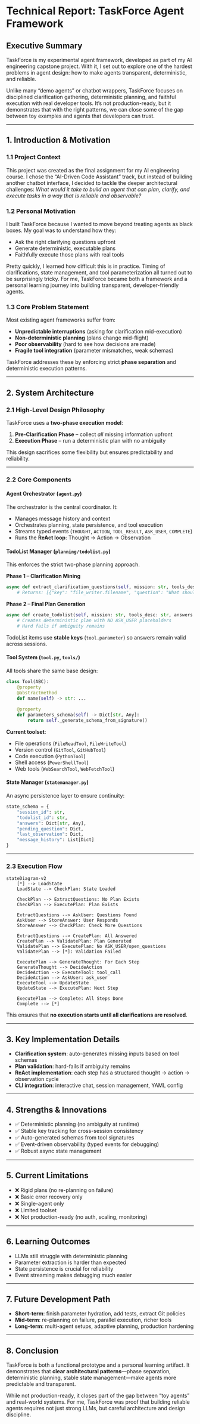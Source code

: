 # Technical Report: TaskForce Agent Framework

## Executive Summary

TaskForce is my experimental agent framework, developed as part of my AI engineering capstone project. With it, I set out to explore one of the hardest problems in agent design: how to make agents transparent, deterministic, and reliable.

Unlike many “demo agents” or chatbot wrappers, TaskForce focuses on disciplined clarification gathering, deterministic planning, and faithful execution with real developer tools. It’s not production-ready, but it demonstrates that with the right patterns, we can close some of the gap between toy examples and agents that developers can trust.

---

## 1. Introduction & Motivation

### 1.1 Project Context

This project was created as the final assignment for my AI engineering course. I chose the “AI-Driven Code Assistant” track, but instead of building another chatbot interface, I decided to tackle the deeper architectural challenges: *What would it take to build an agent that can plan, clarify, and execute tasks in a way that is reliable and observable?*

### 1.2 Personal Motivation

I built TaskForce because I wanted to move beyond treating agents as black boxes. My goal was to understand how they:

* Ask the right clarifying questions upfront
* Generate deterministic, executable plans
* Faithfully execute those plans with real tools

Pretty quickly, I learned how difficult this is in practice. Timing of clarifications, state management, and tool parameterization all turned out to be surprisingly tricky. For me, TaskForce became both a framework and a personal learning journey into building transparent, developer-friendly agents.

### 1.3 Core Problem Statement

Most existing agent frameworks suffer from:

* **Unpredictable interruptions** (asking for clarification mid-execution)
* **Non-deterministic planning** (plans change mid-flight)
* **Poor observability** (hard to see how decisions are made)
* **Fragile tool integration** (parameter mismatches, weak schemas)

TaskForce addresses these by enforcing strict **phase separation** and deterministic execution patterns.

---

## 2. System Architecture

### 2.1 High-Level Design Philosophy

TaskForce uses a **two-phase execution model**:

1. **Pre-Clarification Phase** – collect *all* missing information upfront
2. **Execution Phase** – run a deterministic plan with no ambiguity

This design sacrifices some flexibility but ensures predictability and reliability.

---

### 2.2 Core Components

#### Agent Orchestrator (`agent.py`)

The orchestrator is the central coordinator. It:

* Manages message history and context
* Orchestrates planning, state persistence, and tool execution
* Streams typed events (`THOUGHT`, `ACTION`, `TOOL_RESULT`, `ASK_USER`, `COMPLETE`)
* Runs the **ReAct loop**: Thought → Action → Observation

#### TodoList Manager (`planning/todolist.py`)

This enforces the strict two-phase planning approach.

**Phase 1 – Clarification Mining**

```python
async def extract_clarification_questions(self, mission: str, tools_desc: str) -> List[Dict[str, Any]]:
    # Returns: [{"key": "file_writer.filename", "question": "What should the file be named?"}]
```

**Phase 2 – Final Plan Generation**

```python
async def create_todolist(self, mission: str, tools_desc: str, answers: Dict) -> TodoList:
    # Creates deterministic plan with NO ASK_USER placeholders
    # Hard fails if ambiguity remains
```

TodoList items use **stable keys** (`tool.parameter`) so answers remain valid across sessions.

#### Tool System (`tool.py`, `tools/`)

All tools share the same base design:

```python
class Tool(ABC):
    @property
    @abstractmethod
    def name(self) -> str: ...
    
    @property
    def parameters_schema(self) -> Dict[str, Any]:
        return self._generate_schema_from_signature()
```

**Current toolset**:

* File operations (`FileReadTool`, `FileWriteTool`)
* Version control (`GitTool`, `GitHubTool`)
* Code execution (`PythonTool`)
* Shell access (`PowerShellTool`)
* Web tools (`WebSearchTool`, `WebFetchTool`)

#### State Manager (`statemanager.py`)

An async persistence layer to ensure continuity:

```python
state_schema = {
    "session_id": str,
    "todolist_id": str,
    "answers": Dict[str, Any],
    "pending_question": Dict,
    "last_observation": Dict,
    "message_history": List[Dict]
}
```

---

### 2.3 Execution Flow

```mermaid
stateDiagram-v2
    [*] --> LoadState
    LoadState --> CheckPlan: State Loaded
    
    CheckPlan --> ExtractQuestions: No Plan Exists
    CheckPlan --> ExecutePlan: Plan Exists
    
    ExtractQuestions --> AskUser: Questions Found
    AskUser --> StoreAnswer: User Responds
    StoreAnswer --> CheckPlan: Check More Questions
    
    ExtractQuestions --> CreatePlan: All Answered
    CreatePlan --> ValidatePlan: Plan Generated
    ValidatePlan --> ExecutePlan: No ASK_USER/open_questions
    ValidatePlan --> [*]: Validation Failed
    
    ExecutePlan --> GenerateThought: For Each Step
    GenerateThought --> DecideAction
    DecideAction --> ExecuteTool: tool_call
    DecideAction --> AskUser: ask_user
    ExecuteTool --> UpdateState
    UpdateState --> ExecutePlan: Next Step
    
    ExecutePlan --> Complete: All Steps Done
    Complete --> [*]
```

This ensures that **no execution starts until all clarifications are resolved**.

---

## 3. Key Implementation Details

* **Clarification system**: auto-generates missing inputs based on tool schemas
* **Plan validation**: hard-fails if ambiguity remains
* **ReAct implementation**: each step has a structured thought → action → observation cycle
* **CLI integration**: interactive chat, session management, YAML config

---

## 4. Strengths & Innovations

* ✅ Deterministic planning (no ambiguity at runtime)
* ✅ Stable key tracking for cross-session consistency
* ✅ Auto-generated schemas from tool signatures
* ✅ Event-driven observability (typed events for debugging)
* ✅ Robust async state management

---

## 5. Current Limitations

* ❌ Rigid plans (no re-planning on failure)
* ❌ Basic error recovery only
* ❌ Single-agent only
* ❌ Limited toolset
* ❌ Not production-ready (no auth, scaling, monitoring)

---

## 6. Learning Outcomes

* LLMs still struggle with deterministic planning
* Parameter extraction is harder than expected
* State persistence is crucial for reliability
* Event streaming makes debugging much easier

---

## 7. Future Development Path

* **Short-term**: finish parameter hydration, add tests, extract Git policies
* **Mid-term**: re-planning on failure, parallel execution, richer tools
* **Long-term**: multi-agent setups, adaptive planning, production hardening

---

## 8. Conclusion

TaskForce is both a functional prototype and a personal learning artifact. It demonstrates that **clear architectural patterns**—phase separation, deterministic planning, stable state management—make agents more predictable and transparent.

While not production-ready, it closes part of the gap between “toy agents” and real-world systems. For me, TaskForce was proof that building reliable agents requires not just strong LLMs, but careful architecture and design discipline.